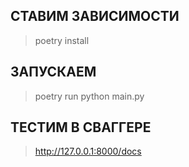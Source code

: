 ## СТАВИМ ЗАВИСИМОСТИ
> poetry install

## ЗАПУСКАЕМ
>  poetry run python main.py

## ТЕСТИМ В СВАГГЕРЕ
> http://127.0.0.1:8000/docs